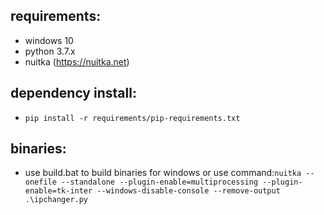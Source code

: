 ## requirements:
- windows 10
- python 3.7.x
- nuitka (https://nuitka.net)
 
## dependency install:
- `pip install -r requirements/pip-requirements.txt`

## binaries:
- use build.bat to build binaries for windows or use command:`nuitka --onefile --standalone --plugin-enable=multiprocessing --plugin-enable=tk-inter --windows-disable-console --remove-output .\ipchanger.py`
